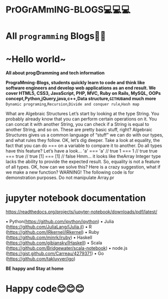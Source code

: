 # PrOGrAMmING-BLOGS💻💻💻

# All `programming` Blogs📖📖

# ~Hello world~

**All about prog😊ramming and tech information**

**PrograMming-Blogs, students quickly learn to code and think like software engineers and develop web applications as an end result. We cover HTML5, CSS3, JavaScript, PHP, MVC, Ruby on Rails, MySQL, OOPs concept,Python,jQuery,java,c++,Data structure,`GITHUB`and much more**
`Dynamic programing`,`Recursion`,`Divide and conquer rule`,`Hash map`

What are Algebraic Structures Let’s start by looking at the type String. You probably already know that you can perform certain operations on it. You can concat it with another String, you can check if a String is equal to another String, and so on. These are pretty basic stuff, right? Algebraic Structures gives us a common language of “stuff” we can do with our types, and what rules they follow. OK, let’s dig deeper. Take a look at equality, the fact that you can do === on a variable to compare it to another. Do all types have this feature? Let’s have a look… 'a' === 'a' // true 1 === 1 // true true === true // true [1] === [1] // false Hmm… it looks like theArray Integer type lacks the ability to provide the expected result. So, equality is not a feature of all types. OK, how can we solve this? Here is a crazy suggestion, what if we make a new function? WARNING! The following code is for demonstration purposes. Do not manipulate Array.pr

# jupyter notebook documentation
https://readthedocs.org/projects/jupyter-notebook/downloads/pdf/latest/

• Python(https://github.com/ipython/ipython)
• Julia (https://github.com/JuliaLang/IJulia.jl)
• R (https://github.com/IRkernel/IRkernel)
• Ruby (https://github.com/minrk/iruby)
• Haskell (https://github.com/gibiansky/IHaskell)
• Scala (https://github.com/Bridgewater/scala-notebook)
• node.js (https://gist.github.com/Carreau/4279371)
• Go (https://github.com/takluyver/igo)
 

**BE happy and Stay at home**

# Happy code😊😊😊 
